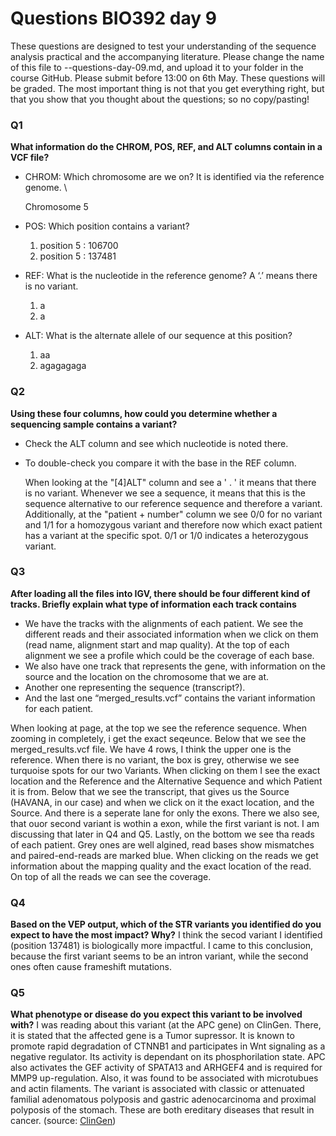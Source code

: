 # Questions BIO392 day 9
These questions are designed to test your understanding of the sequence analysis practical and the accompanying literature. Please change the name of this file to <First letter>-<Last name>-questions-day-09.md, and upload it to your folder in the course GitHub. Please submit before 13:00 on 6th May.
These questions will be graded. The most important thing is not that you get everything right, but that you show that you thought about the questions; so no copy/pasting!

### Q1
**What information do the CHROM, POS, REF, and ALT columns contain in a VCF file?**
* CHROM: Which chromosome are we on? It is identified via the reference genome. \
  
  Chromosome 5
  
* POS: Which position contains a variant?
  1. position 5 : 106700 
  2. position 5 : 137481
* REF: What is the nucleotide in the reference genome? A ‘.’ means there is no variant.
  1. a
  2. a
* ALT: What is the alternate allele of our sequence at this position?
  1. aa
  2. agagagaga

### Q2
**Using these four columns, how could you determine whether a sequencing sample contains a variant?**
* Check the ALT column and see which nucleotide is noted there. 
* To double-check you compare it with the base in the 	REF column.

  When looking at the "[4]ALT" column and see a ' . ' it means that there is no variant. Whenever we see a sequence, it means that this is the sequence alternative to our reference sequence and therefore a variant. Additionally, at the "patient + number" column we see 0/0 for no variant and 1/1 for a homozygous variant and therefore now which exact patient has a variant at the specific spot. 0/1 or 1/0 indicates a heterozygous variant. 

### Q3
**After loading all the files into IGV, there should be four different kind of tracks. Briefly explain what type of information each track contains**
* We have the tracks with the alignments of each patient. We see the different reads and their associated information when we click on them (read name, alignment start and map quality). At the top of each alignment we see a profile which could be the coverage of each base.
* We also have one track that represents the gene, with information on the source and the location on the chromosome that we are at. 
* Another one representing the sequence (transcript?).
* And the last one “merged_results.vcf” contains the variant information for each patient.  

When looking at page, at the top we see the reference sequence. When zooming in completely, i get the exact seqeunce.
Below that we see the merged_results.vcf file. We have 4 rows, I think the upper one is the reference. When there is no variant, the box is grey, otherwise we see turquoise spots for our two Variants. When clicking on them I see the exact location and the Reference and the Alternative Sequence and which Patient it is from.
Below that we see the transcript, that gives us the Source (HAVANA, in our case) and when we click on it the exact location, and the Source. And there is a seperate lane for only the exons. There we also see, that ouor second variant is wothin a exon, while the first variant is not. I am discussing that later in Q4 and Q5. 
Lastly, on the bottom we see tha reads of each patient. Grey ones are well algined, read bases show mismatches and paired-end-reads are marked blue. When clicking on the reads we get information about the mapping quality and the exact location of the read. On top of all the reads we can see the coverage. 


### Q4
**Based on the VEP output, which of the STR variants you identified do you expect to have the most impact? Why?**
I think the secod variant I identified (position 137481) is biologically more impactful. I came to this conclusion, because the first variant seems to be an intron variant, while the second ones often cause frameshift mutations. 

### Q5
**What phenotype or disease do you expect this variant to be involved with?**
I was reading about this variant (at the APC gene) on ClinGen. There, it is stated that the affected gene is a Tumor supressor. It is known to promote rapid degradation of CTNNB1 and participates in Wnt signaling as a negative regulator. Its activity is dependant on its phosphorilation state. APC also activates the GEF activity of SPATA13 and ARHGEF4 and is required for MMP9 up-regulation. Also, it was found to be associated with microtubues and actin filaments.
The variant is associated with classic or attenuated familial adenomatous polyposis and gastric adenocarcinoma and proximal polyposis of the stomach. These are both ereditary diseases that result in cancer. (source: [ClinGen](https://search.clinicalgenome.org/kb/genes/HGNC:583))
